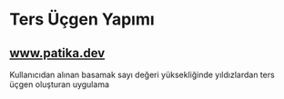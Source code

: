 # Ters Üçgen Yapımı

## www.patika.dev

Kullanıcıdan alınan basamak sayı değeri yüksekliğinde yıldızlardan ters üçgen oluşturan uygulama

